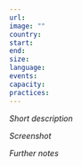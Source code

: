 ```yaml
---
url: 
image: ""
country: 
start: 
end: 
size:
language: 
events: 
capacity: 
practices:
---
```


*Short description*

*Screenshot*

*Further notes*